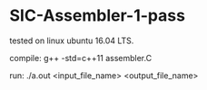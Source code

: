 # SIC-Assembler-1-pass
tested on linux ubuntu 16.04 LTS.

compile: g++ -std=c++11 assembler.C

run: ./a.out <input_file_name> <output_file_name>
